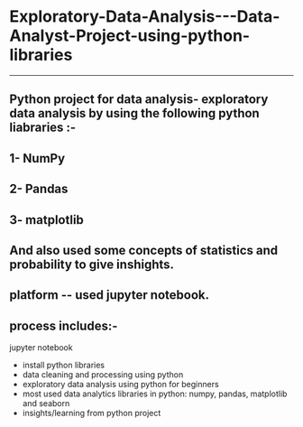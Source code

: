 # Exploratory-Data-Analysis---Data-Analyst-Project-using-python-libraries
----------------------------------------------------------------------------
 Python project for data analysis- exploratory data analysis by using the following python liabraries :-
 -------------
 1- NumPy
 --------------
 2- Pandas
 --------------
 3- matplotlib
 --------------
And also used some concepts of statistics and probability to give inshights.
-------------------------------
platform -- used jupyter notebook.
-----------------------------------
process includes:-
-------------------
jupyter notebook 
- install python libraries 
- data cleaning and processing using python
- exploratory data analysis using python for beginners 
- most used data analytics libraries in python: numpy, pandas, matplotlib and seaborn
- insights/learning from python project 




